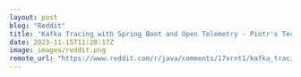 ```yaml
---
layout: post
blog: "Reddit"
title: "Kafka Tracing with Spring Boot and Open Telemetry - Piotr's TechBlog"
date: 2023-11-15T11:28:17Z
image: images/reddit.png
remote_url: "https://www.reddit.com/r/java/comments/17vrnt1/kafka_tracing_with_spring_boot_and_open_telemetry/"
---
```

